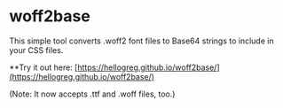 # woff2base
This simple tool converts .woff2 font files to Base64 strings to include in your CSS files.

**Try it out here: [https://hellogreg.github.io/woff2base/](https://hellogreg.github.io/woff2base/)

(Note: It now accepts .ttf and .woff files, too.)
